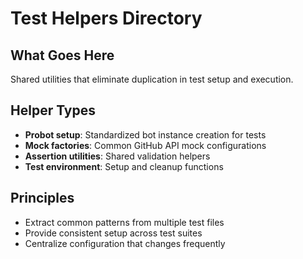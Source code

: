 # Test Helpers Directory

## What Goes Here
Shared utilities that eliminate duplication in test setup and execution.

## Helper Types  
- **Probot setup**: Standardized bot instance creation for tests
- **Mock factories**: Common GitHub API mock configurations
- **Assertion utilities**: Shared validation helpers
- **Test environment**: Setup and cleanup functions

## Principles
- Extract common patterns from multiple test files
- Provide consistent setup across test suites
- Centralize configuration that changes frequently